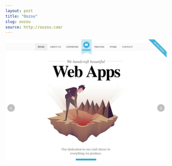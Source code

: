 ```yaml
---
layout: post
title: "Oozou"
slug: oozou
source: http://oozou.com/
---
```


<img src="/screenshots/oozou.jpg">
